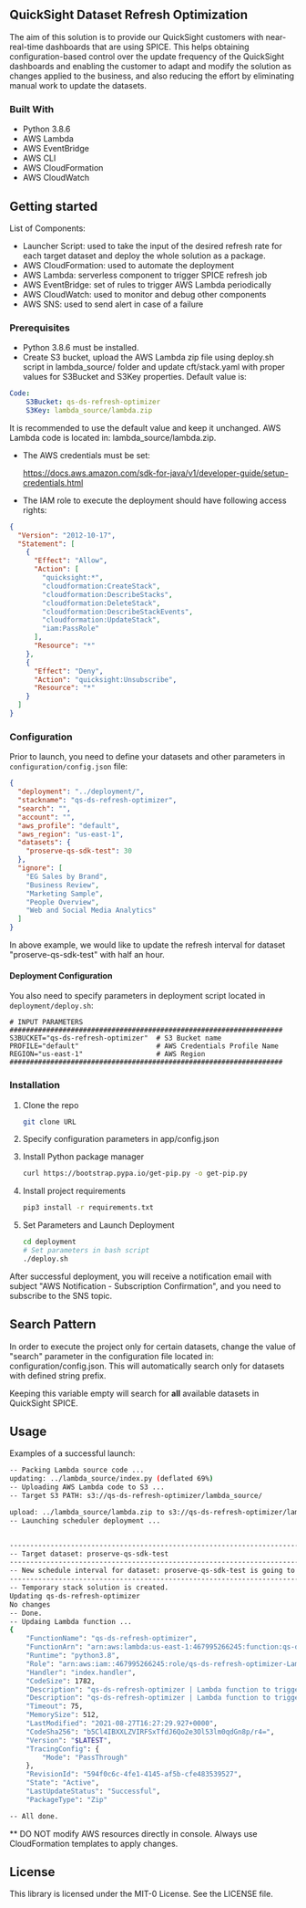 ## QuickSight Dataset Refresh Optimization

The aim of this solution is to provide our QuickSight customers with near-real-time dashboards that are using SPICE.
This helps obtaining configuration-based control over the update frequency of the QuickSight dashboards and enabling
the customer to adapt and modify the solution as changes applied to the business, and also reducing the effort by
eliminating manual work to update the datasets.

### Built With

* Python 3.8.6
* AWS Lambda
* AWS EventBridge
* AWS CLI
* AWS CloudFormation
* AWS CloudWatch

## Getting started

List of Components:

* Launcher Script: used to take the input of the desired refresh rate for each target dataset and deploy the whole
  solution as a package.
* AWS CloudFormation: used to automate the deployment
* AWS Lambda: serverless component to trigger SPICE refresh job
* AWS EventBridge: set of rules to trigger AWS Lambda periodically
* AWS CloudWatch: used to monitor and debug other components
* AWS SNS: used to send alert in case of a failure

### Prerequisites

- Python 3.8.6 must be installed.
- Create S3 bucket, upload the AWS Lambda zip file using deploy.sh script in lambda_source/ folder and update
  cft/stack.yaml with proper values for S3Bucket and S3Key properties. Default value is:

```yaml 
Code:
    S3Bucket: qs-ds-refresh-optimizer
    S3Key: lambda_source/lambda.zip
```

It is recommended to use the default value and keep it unchanged. AWS Lambda code is located in:
lambda_source/lambda.zip.

- The AWS credentials must be set:

  https://docs.aws.amazon.com/sdk-for-java/v1/developer-guide/setup-credentials.html
- The IAM role to execute the deployment should have following access rights:

```json
{
  "Version": "2012-10-17",
  "Statement": [
    {
      "Effect": "Allow",
      "Action": [
        "quicksight:*",
        "cloudformation:CreateStack",
        "cloudformation:DescribeStacks",
        "cloudformation:DeleteStack",
        "cloudformation:DescribeStackEvents",
        "cloudformation:UpdateStack",
        "iam:PassRole"
      ],
      "Resource": "*"
    },
    {
      "Effect": "Deny",
      "Action": "quicksight:Unsubscribe",
      "Resource": "*"
    }
  ]
}
```

### Configuration

Prior to launch, you need to define your datasets and other parameters in `configuration/config.json` file:

```json
{
  "deployment": "../deployment/",
  "stackname": "qs-ds-refresh-optimizer",
  "search": "",
  "account": "",
  "aws_profile": "default",
  "aws_region": "us-east-1",
  "datasets": {
    "proserve-qs-sdk-test": 30
  },
  "ignore": [
    "EG Sales by Brand",
    "Business Review",
    "Marketing Sample",
    "People Overview",
    "Web and Social Media Analytics"
  ]
}
```

In above example, we would like to update the refresh interval for dataset "proserve-qs-sdk-test" with half an hour.

#### Deployment Configuration

You also need to specify parameters in deployment script located in `deployment/deploy.sh`:

```shell
# INPUT PARAMETERS
###################################################################
S3BUCKET="qs-ds-refresh-optimizer"  # S3 Bucket name
PROFILE="default"                   # AWS Credentials Profile Name
REGION="us-east-1"                  # AWS Region
###################################################################
```

### Installation

1. Clone the repo
   ```sh
   git clone URL
   ```
2. Specify configuration parameters in app/config.json

3. Install Python package manager
   ```sh
   curl https://bootstrap.pypa.io/get-pip.py -o get-pip.py
   ```
4. Install project requirements
   ```sh
   pip3 install -r requirements.txt
   ```
5. Set Parameters and Launch Deployment
   ```sh
   cd deployment
   # Set parameters in bash script
   ./deploy.sh
   ```

After successful deployment, you will receive a notification email with subject "AWS Notification - Subscription
Confirmation", and you need to subscribe to the SNS topic.

## Search Pattern

In order to execute the project only for certain datasets, change the value of "search" parameter in the
configuration file located in: configuration/config.json. This will automatically search only for datasets with
defined string prefix.

Keeping this variable empty will search for **all** available datasets in QuickSight SPICE.

## Usage

Examples of a successful launch:

```sh
-- Packing Lambda source code ...
updating: ../lambda_source/index.py (deflated 69%)
-- Uploading AWS Lambda code to S3 ...
-- Target S3 PATH: s3://qs-ds-refresh-optimizer/lambda_source/

upload: ../lambda_source/lambda.zip to s3://qs-ds-refresh-optimizer/lambda_source/lambda.zip
-- Launching scheduler deployment ...


-------------------------------------------------------------------------------------------
-- Target dataset: proserve-qs-sdk-test
-------------------------------------------------------------------------------------------
-- New schedule interval for dataset: proserve-qs-sdk-test is going to be: 30
-------------------------------------------------------------------------------------------
-- Temporary stack solution is created.
Updating qs-ds-refresh-optimizer
No changes
-- Done.
-- Updaing Lambda function ...
{
    "FunctionName": "qs-ds-refresh-optimizer",
    "FunctionArn": "arn:aws:lambda:us-east-1:467995266245:function:qs-ds-refresh-optimizer",
    "Runtime": "python3.8",
    "Role": "arn:aws:iam::467995266245:role/qs-ds-refresh-optimizer-LambdaFunctionRole-HMRPD7XVRNQ7",
    "Handler": "index.handler",
    "CodeSize": 1782,
    "Description": "qs-ds-refresh-optimizer | Lambda function to trigger SPICE dataset refresh.",
    "Description": "qs-ds-refresh-optimizer | Lambda function to trigger SPICE dataset refresh.",
    "Timeout": 75,
    "MemorySize": 512,
    "LastModified": "2021-08-27T16:27:29.927+0000",
    "CodeSha256": "b5Cl4IBXXLZVIRFSxTfdJ6Qo2e3Ol53lm0qdGn8p/r4=",
    "Version": "$LATEST",
    "TracingConfig": {
        "Mode": "PassThrough"
    },
    "RevisionId": "594f0c6c-4fe1-4145-af5b-cfe483539527",
    "State": "Active",
    "LastUpdateStatus": "Successful",
    "PackageType": "Zip"

-- All done.

```

** DO NOT modify AWS resources directly in console. Always use CloudFormation templates to apply changes.

## License

This library is licensed under the MIT-0 License. See the LICENSE file.
